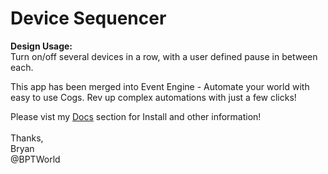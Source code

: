 # Device Sequencer
<b>Design Usage:</b><br>
Turn on/off several devices in a row, with a user defined pause in between each.

This app has been merged into Event Engine - Automate your world with easy to use Cogs. Rev up complex automations with just a few clicks!

Please vist my <a href='https://github.com/bptworld/Hubitat/tree/master/Docs' target='_blank'>Docs</a> section for Install and other information!
<br><br>
Thanks,<br>
Bryan<br>
@BPTWorld
